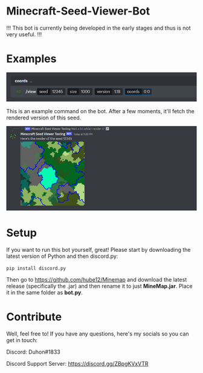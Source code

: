 # Minecraft-Seed-Viewer-Bot

!!! This bot is currently being developed in the early stages and thus is not very useful. !!!

# Examples

![Command Example](readme/example1.png)

This is an example command on the bot. After a few moments, it'll fetch the rendered version of this seed.

![Command Result](readme/example2.png)

# Setup

If you want to run this bot yourself, great! Please start by downloading the latest version of Python and then discord.py:

`pip install discord.py`

Then go to https://github.com/hube12/Minemap and download the latest release (specifically the .jar) and then rename it to just **MineMap.jar**. Place it in the same folder as **bot.py**.

# Contribute

Well, feel free to! If you have any questions, here's my socials so you can get in touch:

Discord: Duhon#1833

Discord Support Server: https://discord.gg/ZBpgKVxVTR

